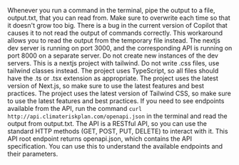 Whenever you run a command in the terminal, pipe the output to a file, output.txt, that you can read from. Make sure to overwrite each time so that it doesn't grow too big. There is a bug in the current version of Copilot that causes it to not read the output of commands correctly. This workaround allows you to read the output from the temporary file instead.
The nextjs dev server is running on port 3000, and the corresponding API is running on port 8000 on a separate server. Do not create new instances of the dev servers.
This is a nextjs project with tailwind. Do not write .css files, use tailwind classes instead.
The project uses TypeScript, so all files should have the .ts or .tsx extension as appropriate.
The project uses the latest version of Next.js, so make sure to use the latest features and best practices.
The project uses the latest version of Tailwind CSS, so make sure to use the latest features and best practices.
If you need to see endpoints available from the API, run the command `curl http://api.climateriskplan.com/openapi.json` in the terminal and read the output from output.txt. The API is a RESTful API, so you can use the standard HTTP methods (GET, POST, PUT, DELETE) to interact with it. This API root endpoint returns openapi.json, which contains the API specification. You can use this to understand the available endpoints and their parameters.
